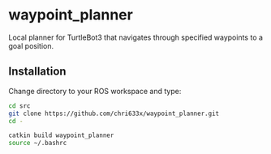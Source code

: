 # waypoint_planner
Local planner for TurtleBot3 that navigates through specified waypoints to a goal position.

## Installation
Change directory to your ROS workspace and type:

```bash
cd src
git clone https://github.com/chri633x/waypoint_planner.git
cd -

catkin build waypoint_planner
source ~/.bashrc
```
